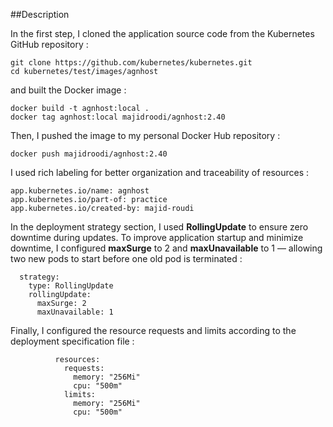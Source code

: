 ##Description



In the first step, I cloned the application source code from the Kubernetes GitHub repository :

    git clone https://github.com/kubernetes/kubernetes.git
    cd kubernetes/test/images/agnhost


and built the Docker image :

    docker build -t agnhost:local .
    docker tag agnhost:local majidroodi/agnhost:2.40

 Then, I pushed the image to my personal Docker Hub repository :

    docker push majidroodi/agnhost:2.40

I used rich labeling for better organization and traceability of resources :

    app.kubernetes.io/name: agnhost
    app.kubernetes.io/part-of: practice
    app.kubernetes.io/created-by: majid-roudi

In the deployment strategy section, I used **RollingUpdate** to ensure zero downtime during updates. To improve application startup and minimize downtime, I configured **maxSurge** to 2 and **maxUnavailable** to 1 — allowing two new pods to start before one old pod is terminated :

      strategy:
        type: RollingUpdate
        rollingUpdate:
          maxSurge: 2
          maxUnavailable: 1

Finally, I configured the resource requests and limits according to the deployment specification file :

              resources:
                requests:
                  memory: "256Mi"
                  cpu: "500m"
                limits:
                  memory: "256Mi"
                  cpu: "500m"




